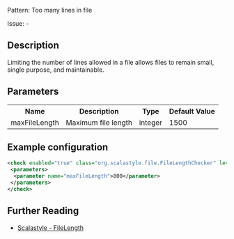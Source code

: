 Pattern: Too many lines in file

Issue: -

## Description

Limiting the number of lines allowed in a file allows files to remain small, single purpose, and maintainable.

## Parameters
<table><tr><th>Name</th><th>Description</th><th>Type</th><th>Default Value</th></tr><tr><td>maxFileLength</td>
        <td>Maximum file length</td>
        <td>integer</td>
        <td>1500</td>
      </tr></table>

## Example configuration

```xml
<check enabled="true" class="org.scalastyle.file.FileLengthChecker" level="warning">
 <parameters>
  <parameter name="maxFileLength">800</parameter>
 </parameters>
</check>
```
<a name="org_scalastyle_file_FileLineLengthChecker" />

## Further Reading

* [Scalastyle - FileLength](http://www.scalastyle.org/rules-1.0.0.html#org_scalastyle_file_FileLengthChecker)